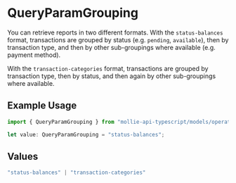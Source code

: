 # QueryParamGrouping

You can retrieve reports in two different formats. With the `status-balances` format, transactions are grouped
by status (e.g. `pending`, `available`), then by transaction type, and then by other sub-groupings where
available (e.g. payment method).

With the `transaction-categories` format, transactions are grouped by
transaction type, then by status, and then again by other sub-groupings where available.

## Example Usage

```typescript
import { QueryParamGrouping } from "mollie-api-typescript/models/operations";

let value: QueryParamGrouping = "status-balances";
```

## Values

```typescript
"status-balances" | "transaction-categories"
```